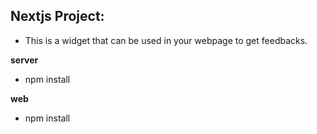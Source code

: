 
## Nextjs Project:

- This is a widget that can be used in your webpage to get feedbacks.

**server**
 - npm install

**web**
 - npm install
 

